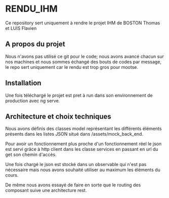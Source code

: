 # RENDU_IHM
Ce repository sert uniquement à rendre le projet IHM de BOSTON Thomas et LUIS Flavien 

## A propos du projet 
Nous n'avons pas utilisé ce git pour le code; nous avons avancé chacun sur nos machines et nous sommes échangé des bouts de codes par message, le repo sert uniquement car le rendu est trop gros pour mootse.

## Installation
Une fois téléchargé le projet est pret à run dans son environnement de production avec ng serve.

## Architecture et choix techniques
Nous avons définis des classes model représentant les différents éléments présents dans les listes JSON situé dans /assets/mock_back_end.

Pour avoir un fonctionnement plus proche d'un fonctionnement réel le json est servi grâce à http client dans les classe services en passant en url du get son chemin d'accès.

Une fois chargé le json est stocké dans un observable qui n'est pas nécessaire mais nous avons souhaité utiliser au maximum les éléments du cours.

De même nous avons essayé de faire en sorte que le routing des composant suive une architecture rest.
